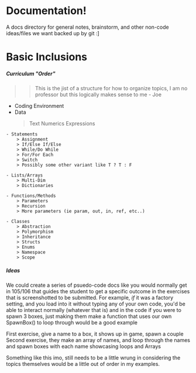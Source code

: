 # Documentation!

A docs directory for general notes, brainstorm, and other non-code ideas/files we want backed up by git :]

# Basic Inclusions

##### Curriculum "Order"

>>This is the jist of a structure for how to organize topics, I am no professor but this logically makes sense to me - Joe
   - Coding Environment
   - Data
        > Text
        > Numerics
        > Expressions
    
    - Statements
        > Assignment
        > If/Else If/Else
        > While/Do While
        > For/For Each
        > Switch
        > Possibly some other variant like T ? T : F
    
    - Lists/Arrays
        > Multi-Dim
        > Dictionaries

    - Functions/Methods
        > Parameters
        > Recursion
        > More parameters (ie param, out, in, ref, etc..) 

    - Classes
        > Abstraction
        > Polymorphism
        > Inheritance
        > Structs
        > Enums
        > Namespace
        > Scope
    
##### Ideas

We could create a series of psuedo-code docs like you would normally get in 105/106 that guides the student
to get a specific outcome in the exercises that is screenshotted to be submitted. For example, *if* it was 
a factory setting, and you load into it without typing any of your own code, you'd be able to interact normally (whatever that is)
and in the code if you were to spawn 3 boxes, just making them make a function that uses our own SpawnBox() to 
loop through would be a good example

First exercise, give a name to a box, it shows up in game, spawn a couple
Second exercise, they make an array of names, and loop through the names and spawn boxes with each name showcasing loops and Arrays

Something like this imo, still needs to be a little wrung in considering the topics themselves would be a little out of order in my examples.